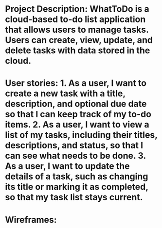 # Project Description: WhatToDo is a cloud-based to-do list application that allows users to manage tasks. Users can create, view, update, and delete tasks with data stored in the cloud.

# User stories: 1. As a user, I want to create a new task with a title, description, and optional due date so that I can keep track of my to-do items. 2. As a user, I want to view a list of my tasks, including their titles, descriptions, and status, so that I can see what needs to be done. 3. As a user, I want to update the details of a task, such as changing its title or marking it as completed, so that my task list stays current.

# Wireframes: 

